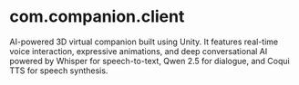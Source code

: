 # com.companion.client
AI-powered 3D virtual companion built using Unity. It features real-time voice interaction, expressive animations, and deep conversational AI powered by Whisper for speech-to-text, Qwen 2.5 for dialogue, and Coqui TTS for speech synthesis.
